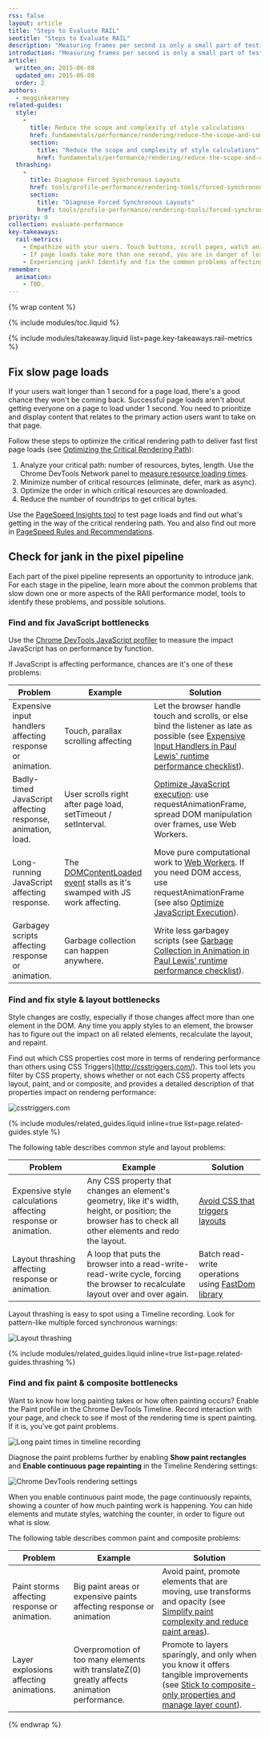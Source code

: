 ```yaml
---
rss: false
layout: article
title: "Steps to Evaluate RAIL"
seotitle: "Steps to Evaluate RAIL"
description: "Measuring frames per second is only a small part of testing your application's performance. Testing against user metrics is critical for success."
introduction: "Measuring frames per second is only a small part of testing your application's performance. Testing against user metrics is critical for success."
article:
  written_on: 2015-06-08
  updated_on: 2015-06-08
  order: 2
authors:
  - megginkearney
related-guides:
  style:
    -
      title: Reduce the scope and complexity of style calculations
      href: fundamentals/performance/rendering/reduce-the-scope-and-complexity-of-style-calculations
      section:
        title: "Reduce the scope and complexity of style calculations"
        href: fundamentals/performance/rendering/reduce-the-scope-and-complexity-of-style-calculations
  thrashing:
    -
      title: Diagnose Forced Synchronous Layouts
      href: tools/profile-performance/rendering-tools/forced-synchronous-layouts
      section:
        title: "Diagnose Forced Synchronous Layouts"
        href: tools/profile-performance/rendering-tools/forced-synchronous-layouts
priority: 0
collection: evaluate-performance
key-takeaways:
  rail-metrics:
    - Empathize with your users. Touch buttons, scroll pages, watch animations, go idle, re-engage, and load every page.
    - If page loads take more than one second, you are in danger of losing users. Optimize your critical rendering path to ensure fast first page loads.
    - Experiencing jank? Identify and fix the common problems affecting the pixel pipeline.
remember:
  animation:
    - TBD.
---
```

{% wrap content %}

{% include modules/toc.liquid %}

{% include modules/takeaway.liquid list=page.key-takeaways.rail-metrics %}

## Fix slow page loads

If your users wait longer than 1 second for a page load,
there's a good chance they won't be coming back.
Successful page loads aren't about getting everyone on a page to load under 1 second.
You need to prioritize and display content that relates
to the primary action users want to take on that page.

Follow these steps to optimize the critical rendering path to deliver fast first page loads (see [Optimizing the Critical Rendering Path](/web/fundamentals/performance/critical-rendering-path/optimizing-critical-rendering-path)):

1. Analyze your critical path: number of resources, bytes, length. Use the Chrome DevTools Network panel to [measure resource loading times](/web/tools/profile-performance/network-performance/resource-loading).
2. Minimize number of critical resources (eliminate, defer, mark as async).
3. Optimize the order in which critical resources are downloaded.
4. Reduce the number of roundtrips to get critical bytes.

Use the [PageSpeed Insights tool](https://developers.google.com/speed/pagespeed/insights/)
to test page loads and find out what's getting in the way of the critical rendering path.
You and also find out more in [PageSpeed Rules and Recommendations](/web/fundamentals/performance/critical-rendering-path/page-speed-rules-and-recommendations).

## Check for jank in the pixel pipeline

Each part of the pixel pipeline represents an opportunity to introduce jank.
For each stage in the pipeline,
learn more about the common problems
that slow down one or more aspects of the RAIl performance model,
tools to identify these problems, and possible solutions.

### Find and fix JavaScript bottlenecks

Use the [Chrome DevTools JavaScript profiler](web/tools/profile-performance/rendering-tools/js-execution) to measure the impact JavaScript has on performance by function.

If JavaScript is affecting performance,
chances are it's one of these problems:

<table class="table-3">
  <thead>
      <th>Problem</th>
      <th>Example</th>
      <th>Solution</th>
  </thead>
  <tbody>
    <tr>
      <td data-th="Problem">Expensive input handlers affecting response or animation.</td>
      <td data-th="Example">Touch, parallax scrolling affecting</td>
      <td data-th="Solution">Let the browser handle touch and scrolls, or else bind the listener as late as possible (see <a href="http://calendar.perfplanet.com/2013/the-runtime-performance-checklist/">Expensive Input Handlers in Paul Lewis' runtime performance checklist</a>).</td>
    </tr>
    <tr>
      <td data-th="Problem">Badly-timed JavaScript affecting response, animation, load.</td>
      <td data-th="Example">User scrolls right after page load, setTimeout / setInterval.</td>
      <td data-th="Solution"><a href="web/fundamentals/performance/rendering/optimize-javascript-execution">Optimize JavaScript execution</a>: use requestAnimationFrame, spread DOM manipulation over frames, use Web Workers.</td>
    </tr>
    <tr>
      <td data-th="Problem">Long-running JavaScript affecting response.</td>
      <td data-th="Example">The <a href="https://developer.mozilla.org/en-US/docs/Web/API/Web_Workers_API/Using_web_workers">DOMContentLoaded event</a> stalls as it's swamped with JS work affecting.</td>
      <td data-th="Solution">Move pure computational work to <a href="https://developer.mozilla.org/en-US/docs/Web/API/Web_Workers_API/Using_web_workers">Web Workers</a>. If you need DOM access, use requestAnimationFrame (see also <a href="web/fundamentals/performance/rendering/optimize-javascript-execution">Optimize JavaScript Execution</a>).</td>
    </tr>
    <tr>
      <td data-th="Problem">Garbagey scripts affecting response or animation.</td>
      <td data-th="Example">Garbage collection can happen anywhere.</td>
      <td data-th="Solution">Write less garbagey scripts (see <a href="http://calendar.perfplanet.com/2013/the-runtime-performance-checklist/">Garbage Collection in Animation in Paul Lewis' runtime performance checklist</a>).</td>
    </tr>
  </tbody>
</table>

### Find and fix style & layout bottlenecks

Style changes are costly, especially if those changes affect more than one element in the DOM. Any time you apply styles to an element, the browser has to figure out the impact on all related elements, recalculate the layout, and repaint. 

Find out which CSS properties cost more in terms of rendering performance than others using CSS Triggers](http://csstriggers.com/). This tool lets you filter by CSS property, shows whether or not each CSS property affects layout, paint, and or composite, and provides a detailed description of that properties impact on renderng performance:

![csstriggers.com](imgs/csstriggers.png)

{% include modules/related_guides.liquid inline=true list=page.related-guides.style %}

The following table describes common style and layout problems:

<table class="table-3">
  <thead>
      <th>Problem</th>
      <th>Example</th>
      <th>Solution</th>
  </thead>
  <tbody>
    <tr>
      <td data-th="Problem">Expensive style calculations affecting response or animation.</td>
      <td data-th="Example">Any CSS property that changes an element's geometry, like it's width, height, or position; the browser has to check all other elements and redo the layout.</td>
      <td data-th="Solution"><a href="fundamentals/performance/rendering/avoid-large-complex-layouts-and-layout-thrashing">Avoid CSS that triggers layouts</a></td>
    </tr>
    <tr>
      <td data-th="Problem">Layout thrashing affecting response or animation.</td>
      <td data-th="Example">A loop that puts the browser into a read-write-read-write cycle, forcing the browser to recalculate layout over and over again.</td>
      <td data-th="Solution">Batch read-write operations using <a href="https://github.com/wilsonpage/fastdom">FastDom library</a></td>
    </tr>
  </tbody>
</table>

Layout thrashing is easy to spot using a Timeline recording. Look for pattern-like multiple forced synchronous warnings:

![Layout thrashing](imgs/layout-thrashing.png)

{% include modules/related_guides.liquid inline=true list=page.related-guides.thrashing %}

### Find and fix paint & composite bottlenecks

Want to know how long painting takes or how often painting occurs? Enable the Paint profile in the Chrome DevTools Timeline. Record interaction with your page, and check to see if most of the rendering time is spent painting. If it is, you've got paint problems.

![Long paint times in timeline recording](imgs/long-paint.png)

Diagnose the paint problems further by enabling <strong>Show paint rectangles</strong> and <strong>Enable continuous page repainting</strong> in the Timeline Rendering settings:

![Chrome DevTools rendering settings](imgs/rendering-settings.png)

When you enable continuous paint mode, the page continuously repaints, showing a counter of how much painting work is happening. You can hide elements and mutate styles, watching the counter, in order to figure out what is slow.

The following table describes common paint and composite problems:

<table class="table-3">
  <thead>
      <th>Problem</th>
      <th>Example</th>
      <th>Solution</th>
  </thead>
  <tbody>
    <tr>
      <td data-th="Problem">Paint storms affecting response or animation.</td>
      <td data-th="Example">Big paint areas or expensive paints affecting response or animation</td>
      <td data-th="Solution">Avoid paint, promote elements that are moving, use transforms and opacity (see <a href="fundamentals/performance/rendering/simplify-paint-complexity-and-reduce-paint-areas">Simplify paint complexity and reduce paint areas</a>).</td>
    </tr>
    <tr>
      <td data-th="Problem">Layer explosions affecting animations.</td>
      <td data-th="Example">Overpromotion of too many elements with translateZ(0) greatly affects animation performance.
</td>
      <td data-th="Solution">Promote to layers sparingly, and only when you know it offers tangible improvements (see <a href="fundamentals/performance/rendering/stick-to-compositor-only-properties-and-manage-layer-count">Stick to composite-only properties and manage layer count</a>).</td>
    </tr>
  </tbody>
</table>

{% endwrap %}
